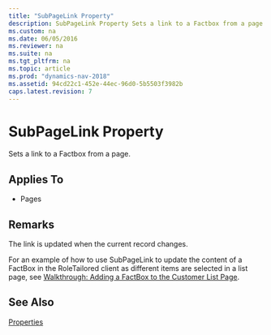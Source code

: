 ```yaml
---
title: "SubPageLink Property"
description: SubPageLink Property Sets a link to a Factbox from a page.
ms.custom: na
ms.date: 06/05/2016
ms.reviewer: na
ms.suite: na
ms.tgt_pltfrm: na
ms.topic: article
ms.prod: "dynamics-nav-2018"
ms.assetid: 94cd22c1-452e-44ec-96d0-5b5503f3982b
caps.latest.revision: 7
---
```

# SubPageLink Property
Sets a link to a Factbox from a page.  
  
## Applies To  
  
-   Pages  
  
## Remarks  
 The link is updated when the current record changes.  
  
 For an example of how to use SubPageLink to update the content of a FactBox in the RoleTailored client as different items are selected in a list page, see [Walkthrough: Adding a FactBox to the Customer List Page](Walkthrough--Adding-a-FactBox-to-the-Customer-List-Page.md).  
  
## See Also  
 [Properties](Properties.md)